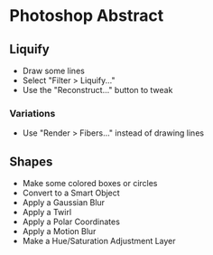 # Photoshop Abstract

## Liquify

- Draw some lines
- Select "Filter > Liquify..."
- Use the "Reconstruct..." button to tweak

### Variations

- Use "Render > Fibers..." instead of drawing lines


## Shapes

- Make some colored boxes or circles
- Convert to a Smart Object
- Apply a Gaussian Blur
- Apply a Twirl
- Apply a Polar Coordinates
- Apply a Motion Blur
- Make a Hue/Saturation Adjustment Layer
